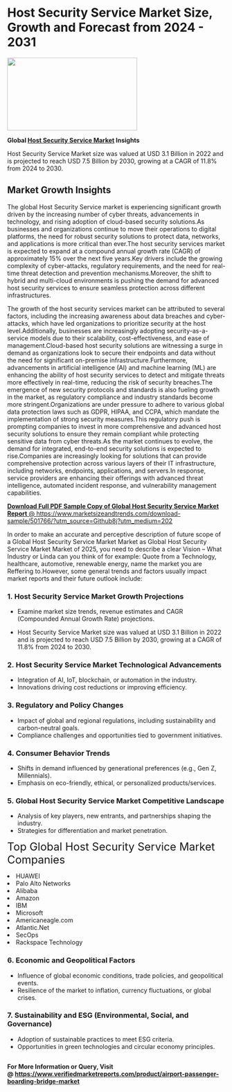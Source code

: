 <H1>Host Security Service Market Size, Growth and Forecast from 2024 - 2031</H1><img class="aligncenter size-medium wp-image-584254" src="https://thirdeyenews.in/wp-content/uploads/2024/09/Global-Market-Research-300x168.jpeg" alt="" width="300" height="168" /><p><strong>Global&nbsp;<a href="https://www.marketsizeandtrends.com/download-sample/501766/?utm_source=Github8j?utm_medium=202">Host Security Service Market</a> Insights</strong></p><p>Host Security Service Market size was valued at USD 3.1 Billion in 2022 and is projected to reach USD 7.5 Billion by 2030, growing at a CAGR of 11.8% from 2024 to 2030.</p><p><h2>Market Growth Insights</h2> <p>The global Host Security Service market is experiencing significant growth driven by the increasing number of cyber threats, advancements in technology, and rising adoption of cloud-based security solutions.As businesses and organizations continue to move their operations to digital platforms, the need for robust security solutions to protect data, networks, and applications is more critical than ever.The host security services market is expected to expand at a compound annual growth rate (CAGR) of approximately 15% over the next five years.Key drivers include the growing complexity of cyber-attacks, regulatory requirements, and the need for real-time threat detection and prevention mechanisms.Moreover, the shift to hybrid and multi-cloud environments is pushing the demand for advanced host security services to ensure seamless protection across different infrastructures.</p> <p><a href="your-download-link-here"></a></p> <p>The growth of the host security services market can be attributed to several factors, including the increasing awareness about data breaches and cyber-attacks, which have led organizations to prioritize security at the host level.Additionally, businesses are increasingly adopting security-as-a-service models due to their scalability, cost-effectiveness, and ease of management.Cloud-based host security solutions are witnessing a surge in demand as organizations look to secure their endpoints and data without the need for significant on-premise infrastructure.Furthermore, advancements in artificial intelligence (AI) and machine learning (ML) are enhancing the ability of host security services to detect and mitigate threats more effectively in real-time, reducing the risk of security breaches.The emergence of new security protocols and standards is also fueling growth in the market, as regulatory compliance and industry standards become more stringent.Organizations are under pressure to adhere to various global data protection laws such as GDPR, HIPAA, and CCPA, which mandate the implementation of strong security measures.This regulatory push is prompting companies to invest in more comprehensive and advanced host security solutions to ensure they remain compliant while protecting sensitive data from cyber threats.As the market continues to evolve, the demand for integrated, end-to-end security solutions is expected to rise.Companies are increasingly looking for solutions that can provide comprehensive protection across various layers of their IT infrastructure, including networks, endpoints, applications, and servers.In response, service providers are enhancing their offerings with advanced threat intelligence, automated incident response, and vulnerability management capabilities.<p><a href="your-more-insights-link-here"></p><p><span class=""><strong>Download Full PDF Sample Copy of Global Host Security Service Market Report</strong> @ <a href="https://www.marketsizeandtrends.com/download-sample/501766/?utm_source=Github8j?utm_medium=202" target="_blank">https://www.marketsizeandtrends.com/download-sample/501766/?utm_source=Github8j?utm_medium=202</a></span></p><p>In order to make an accurate and perceptive description of future scope of a Global&nbsp;Host Security Service Market Market as Global&nbsp;Host Security Service Market Market of 2025, you need to describe a clear Vision &ndash; What Industry or Linda can you think of for example: Quote from a Technology, healthcare, automotive, renewable energy, name the market you are Reffering to.However, some general trends and factors usually impact market reports and their future outlook include:</p><h3>1.&nbsp;<strong>Host Security Service Market Growth Projections</strong></h3><ul><li>Examine market size trends, revenue estimates and CAGR (Compounded Annual Growth Rate) projections.</li><li><p>Host Security Service Market size was valued at USD 3.1 Billion in 2022 and is projected to reach USD 7.5 Billion by 2030, growing at a CAGR of 11.8% from 2024 to 2030.</p></li></ul><h3>2.&nbsp;<strong>Host Security Service Market Technological Advancements</strong></h3><ul><li>Integration of AI, IoT, blockchain, or automation in the industry.</li><li>Innovations driving cost reductions or improving efficiency.</li></ul><h3>3.&nbsp;<strong>Regulatory and Policy Changes</strong></h3><ul><li>Impact of global and regional regulations, including sustainability and carbon-neutral goals.</li><li>Compliance challenges and opportunities tied to government initiatives.</li></ul><h3>4.&nbsp;<strong>Consumer Behavior Trends</strong></h3><ul><li>Shifts in demand influenced by generational preferences (e.g., Gen Z, Millennials).</li><li>Emphasis on eco-friendly, ethical, or personalized products/services.</li></ul><h3>5.&nbsp;<strong>Global Host Security Service Market Competitive Landscape</strong></h3><ul><li>Analysis of key players, new entrants, and partnerships shaping the industry.</li><li>Strategies for differentiation and market penetration.</li></ul><p data-pm-slice="1 1 []"><span style="color: inherit; font-family: inherit; font-size: 25px;">Top Global Host Security Service Market Companies</span></p><div class="" data-test-id=""><p><li>HUAWEI</li><li> Palo Alto Networks</li><li> Alibaba</li><li> Amazon</li><li> IBM</li><li> Microsoft</li><li> Americaneagle.com</li><li> Atlantic.Net</li><li> SecOps</li><li> Rackspace Technology</li></p></div><h3>6.&nbsp;<strong>Economic and Geopolitical Factors</strong></h3><ul><li>Influence of global economic conditions, trade policies, and geopolitical events.</li><li>Resilience of the market to inflation, currency fluctuations, or global crises.</li></ul><h3>7.&nbsp;<strong>Sustainability and ESG (Environmental, Social, and Governance)</strong></h3><ul><li>Adoption of sustainable practices to meet ESG criteria.</li><li>Opportunities in green technologies and circular economy principles.</li></ul><h2><strong style="font-size: 14px;">For More Information or Query, Visit @&nbsp;</strong><a style="background-color: #ffffff; font-size: 14px;" href="https://www.marketsizeandtrends.com/report/host-security-service-market/" target="_blank">https://www.verifiedmarketreports.com/product/airport-passenger-boarding-bridge-market</a></h2>